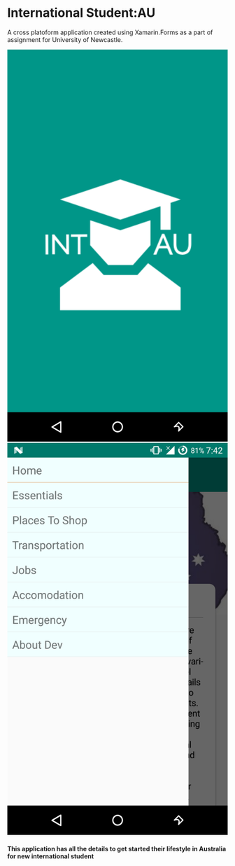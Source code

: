 # International Student:AU
A cross platoform application created using Xamarin.Forms as a part of assignment for University of Newcastle.

<img src="https://raw.githubusercontent.com/asangam/IntStdAU/master/splash.png" alt="splash">
<img src="https://raw.githubusercontent.com/asangam/IntStdAU/master/navmenu.png" alt="navigation menu">


<h4> This application has all the details to get started their lifestyle in Australia for new international student<h4>